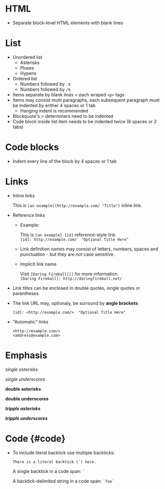 # HTML

- Separate block-level HTML elements with blank lines	

# List

- Unordered list
  - Asterisks
  - Pluses
  - Hypens
- Ordered list
  - Numbers followed by `.`s
  - Numbers followed by `/`s
- Items separate by blank lines = each wraped `<p>` tags
- Items may consist multi paragraphs, each subsequent paragraph must be
  indented by enther 4 spaces or 1 tab
  - Hanging indent is recommended
- Blockquote's > determiners need to be indented
- Code block inside list item needs to be indented twice (8 spaces or 2 tabs)

# Code blocks

- Indent every line of the block by 4 spaces or 1 tab

# Links

- Inline links

  This is `[an example](http://example.com/ "Title")` inline link.

- Reference links
  + Example:

    This is `[an example] [id]` reference-style link.  
    `[id]: http://example.com/  "Optional Title Here"`

  + Link definition names may consist of letters, numbers, spaces and
    punctuation - but they are _not_ case sensitive.

  + Implicit link name

    Visit `[Daring Fireball][]` for more information.  
    `[Daring Fireball]: http://daringfireball.net/`

- _Link titles_ can be enclosed in double quotes, single quotes or parentheses
- The link URL may, optionaly, be surround by **angle brackets**:

  `[id]: <http://example.com/>  "Optional Title Here"`

- "Automatic" links

  ```
  <http://example.com/>
  <address@example.com>
  ```

# Emphasis

*single asterisks*

_single underscores_

**double asterisks**

__double underscores__

***tripple asterisks***

___tripple underscores___

# Code {#code}

- To include literal backtick use multiple backticks:

  ``There is a literal backtick (`) here.``

  A single backtick in a code span: `` ` ``

  A backtick-delimited string in a code span: `` `foo` ``

